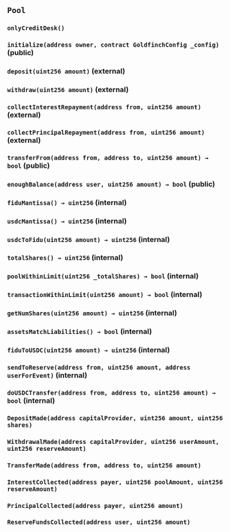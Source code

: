 ## `Pool`





### `onlyCreditDesk()`






### `initialize(address owner, contract GoldfinchConfig _config)` (public)





### `deposit(uint256 amount)` (external)





### `withdraw(uint256 amount)` (external)





### `collectInterestRepayment(address from, uint256 amount)` (external)





### `collectPrincipalRepayment(address from, uint256 amount)` (external)





### `transferFrom(address from, address to, uint256 amount) → bool` (public)





### `enoughBalance(address user, uint256 amount) → bool` (public)





### `fiduMantissa() → uint256` (internal)





### `usdcMantissa() → uint256` (internal)





### `usdcToFidu(uint256 amount) → uint256` (internal)





### `totalShares() → uint256` (internal)





### `poolWithinLimit(uint256 _totalShares) → bool` (internal)





### `transactionWithinLimit(uint256 amount) → bool` (internal)





### `getNumShares(uint256 amount) → uint256` (internal)





### `assetsMatchLiabilities() → bool` (internal)





### `fiduToUSDC(uint256 amount) → uint256` (internal)





### `sendToReserve(address from, uint256 amount, address userForEvent)` (internal)





### `doUSDCTransfer(address from, address to, uint256 amount) → bool` (internal)






### `DepositMade(address capitalProvider, uint256 amount, uint256 shares)`





### `WithdrawalMade(address capitalProvider, uint256 userAmount, uint256 reserveAmount)`





### `TransferMade(address from, address to, uint256 amount)`





### `InterestCollected(address payer, uint256 poolAmount, uint256 reserveAmount)`





### `PrincipalCollected(address payer, uint256 amount)`





### `ReserveFundsCollected(address user, uint256 amount)`





